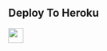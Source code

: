 

## Deploy To Heroku

<a href="https://heroku.com/deploy?template=https://github.com/Anurag320/PW-extractor-">
     <img height="30px" src="https://img.shields.io/badge/Deploy%20To%20Heroku-blueviolet?style=for-the-badge&logo=heroku">
  </a>

